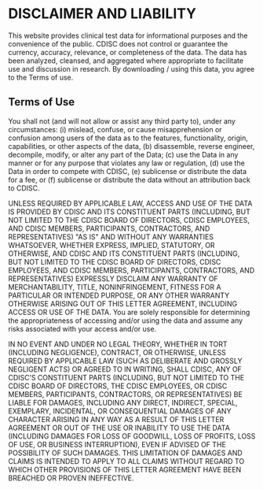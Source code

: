 # DISCLAIMER AND LIABILITY
This website provides clinical test data for informational purposes and the convenience of the public. CDISC does not control or guarantee the currency, accuracy, relevance, or completeness of the data. The data has been analyzed, cleansed, and aggregated where appropriate to facilitate use and discussion in research. By downloading / using this data, you agree to the Terms of use.

## Terms of Use

You shall not (and will not allow or assist any third party to), under any circumstances: (i) mislead, confuse, or cause misapprehension or confusion among users of the data as to the features, functionality, origin, capabilities, or other aspects of the data, (b) disassemble, reverse engineer, decompile, modify, or alter any part of the Data; (c) use the Data in any manner or for any purpose that violates any law or regulation, (d) use the Data in order to compete with CDISC, (e) sublicense or distribute the data for a fee, or (f) sublicense or distribute the data without an attribution back to CDISC. 

UNLESS REQUIRED BY APPLICABLE LAW, ACCESS AND USE OF THE DATA IS PROVIDED BY CDISC AND ITS CONSTITUENT PARTS (INCLUDING, BUT NOT LIMITED TO THE CDISC BOARD OF DIRECTORS, CDISC EMPLOYEES, AND CDISC MEMBERS, PARTICIPANTS, CONTRACTORS, AND REPRESENTATIVES) "AS IS" AND WITHOUT ANY WARRANTIES WHATSOEVER, WHETHER EXPRESS, IMPLIED, STATUTORY, OR OTHERWISE, AND CDISC AND ITS CONSTITUENT PARTS (INCLUDING, BUT NOT LIMITED TO THE CDISC BOARD OF DIRECTORS, CDISC EMPLOYEES, AND CDISC MEMBERS, PARTICIPANTS, CONTRACTORS, AND REPRESENTATIVES) EXPRESSLY DISCLAIM ANY WARRANTY OF  MERCHANTABILITY, TITLE, NONINFRINGEMENT, FITNESS FOR A PARTICULAR OR INTENDED PURPOSE, OR ANY OTHER WARRANTY OTHERWISE ARISING OUT OF THIS LETTER AGREEMENT, INCLUDING ACCESS OR USE OF THE DATA. You are solely responsible for determining the appropriateness of accessing and/or using the data and assume any risks associated with your access and/or use.

IN NO EVENT AND UNDER NO LEGAL THEORY, WHETHER IN TORT (INCLUDING NEGLIGENCE), CONTRACT, OR OTHERWISE, UNLESS REQUIRED BY APPLICABLE LAW (SUCH AS DELIBERATE AND GROSSLY NEGLIGENT ACTS) OR AGREED TO IN WRITING, SHALL CDISC, ANY OF CDISC’S CONSTITUENT PARTS (INCLUDING, BUT NOT LIMITED TO THE CDISC BOARD OF DIRECTORS, THE CDISC EMPLOYEES, OR CDISC MEMBERS, PARTICIPANTS, CONTRACTORS, OR REPRESENTATIVES) BE LIABLE FOR DAMAGES, INCLUDING ANY DIRECT, INDIRECT, SPECIAL, EXEMPLARY, INCIDENTAL, OR CONSEQUENTIAL DAMAGES OF ANY CHARACTER ARISING IN ANY WAY AS A RESULT OF THIS LETTER AGREEMENT OR OUT OF THE USE OR INABILITY TO USE THE DATA (INCLUDING DAMAGES FOR LOSS OF GOODWILL, LOSS OF PROFITS, LOSS OF USE, OR BUSINESS INTERRUPTION), EVEN IF ADVISED OF THE POSSIBILITY OF SUCH DAMAGES.  THIS LIMITATION OF DAMAGES AND CLAIMS IS INTENDED TO APPLY TO ALL CLAIMS WITHOUT REGARD TO WHICH OTHER PROVISIONS OF THIS LETTER AGREEMENT HAVE BEEN BREACHED OR PROVEN INEFFECTIVE.
